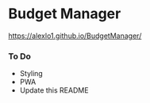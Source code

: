 # Budget Manager  

https://alexlo1.github.io/BudgetManager/  

### To Do  
- Styling
- PWA
- Update this README

